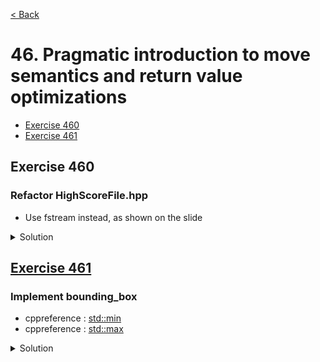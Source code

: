 [< Back](README.md)

# 46. Pragmatic introduction to move semantics and return value optimizations

* [Exercise 460](#exercise-460)
* [Exercise 461](#exercise-461)

## Exercise 460
### Refactor HighScoreFile.hpp

* Use fstream instead, as shown on the slide

<details>
   <summary>Solution</summary>

```cpp
#include <fstream>
#include <sstream>

class HighScoreFile final {
public:
 explicit HighScoreFile(std::string name)
     : filename(std::move(name)),
       file(filename.c_str()) {
   };


 std::string read_all() {
   std::stringstream buffer;
   buffer << file.rdbuf();
   return buffer.str();
 }

 bool is_valid() const { return file.is_open(); }

private:
 std::string filename;
 std::basic_fstream<char> file;
};
```

</details>

## [Exercise 461][1]
### Implement bounding_box

* cppreference : [std::min][2]
* cppreference : [std::max][3]

<details>
   <summary>Solution</summary>

```cpp
static Rect bounding_box(const Rect & one, const Rect & two) {
  int x = std::min(one.x(), two.x());
  int y = std::min(one.y(), two.y());
  int right = std::max(one.right(), two.right());
  int bottom = std::max(one.bottom(), two.bottom());
  auto width = static_cast<size_t>(right - x);
  auto height = static_cast<size_t>(bottom - y);
  return { { x, y }, { width, height } };
}
```

</details>

[1]: 46_exercises.cpp
[2]: https://en.cppreference.com/w/cpp/algorithm/min
[3]: https://en.cppreference.com/w/cpp/algorithm/max
